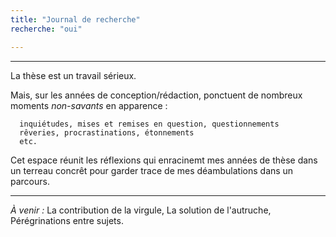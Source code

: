```yaml
---
title: "Journal de recherche"
recherche: "oui"

---
```


----------

La thèse est un travail sérieux. 

Mais, sur les années de conception/rédaction, ponctuent de nombreux moments *non-savants* en apparence :

      inquiétudes, mises et remises en question, questionnements
      rêveries, procrastinations, étonnements
      etc. 

Cet espace réunit les réflexions qui enracinemt mes années de thèse dans un terreau concrêt pour garder trace de mes déambulations dans un parcours. 

----------

*À venir :* La contribution de la virgule, La solution de l'autruche, Pérégrinations entre sujets. 